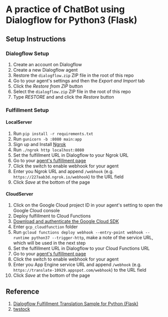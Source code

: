 # A practice of ChatBot using Dialogflow for Python3 (Flask)

## Setup Instructions
### Dialogflow Setup
 1. Create an account on Dialogflow
 1. Create a new Dialogflow agent
 1. Restore the `dialogflow.zip` ZIP file in the root of this repo
   1. Go to your agent's settings and then the *Export and Import* tab
   1. Click the *Restore from ZIP* button
   1. Select the `dialogflow.zip` ZIP file in the root of this repo
   1. Type *RESTORE* and and click the *Restore* button


### Fulfillment Setup

#### LocalServer
 1. Run `pip install -r requirements.txt`
 1. Run `gunicorn -b :8080 main:app`
 1. Sign up and Install [Ngrok](https://ngrok.com/download)
 1. Run `./ngrok http localhost:8080`
 1. Set the fulfillment URL in Dialogflow to your Ngrok URL
 1. Go to your [agent's fulfillment page](https://console.dialogflow.com/api-client/#/agent//fulfillment)
 1. Click the switch to enable webhook for your agent
 1. Enter you Ngrok URL and append `/webhook` (e.g. `https://227aab3d.ngrok.io/webhook`) to the URL field
 1. Click *Save* at the bottom of the page



#### CloudServer
 1. Click on the Google Cloud project ID in your agent's setting to open the Google Cloud console
 1. Deploy fulfillment to Cloud Functions
   1. [Download and authenticate the Google Cloud SDK](https://cloud.google.com/sdk/docs/quickstart-macos)
   1. Enter `gcp_cloudfunction` folder
   1. Run `gcloud functions deploy webhook --entry-point webhook --runtime python37 --trigger-http`, make a note of the service URL, which will be used in the next step
 1. Set the fulfillment URL in Dialogflow to your Cloud Functions URL
   1. Go to your [agent's fulfillment page](https://console.dialogflow.com/api-client/#/agent//fulfillment)
   1. Click the switch to enable webhook for your agent
   1. Enter you App Engine service URL and append `/webhook` (e.g. `https://translate-10929.appspot.com/webhook`) to the URL field
   1. Click *Save* at the bottom of the page
   
   
## Reference
  1. [Dialogflow Fulfillment Translation Sample for Python (Flask)](https://github.com/dialogflow/fulfillment-translate-python)
  1. [twstock](https://github.com/mlouielu/twstock)
